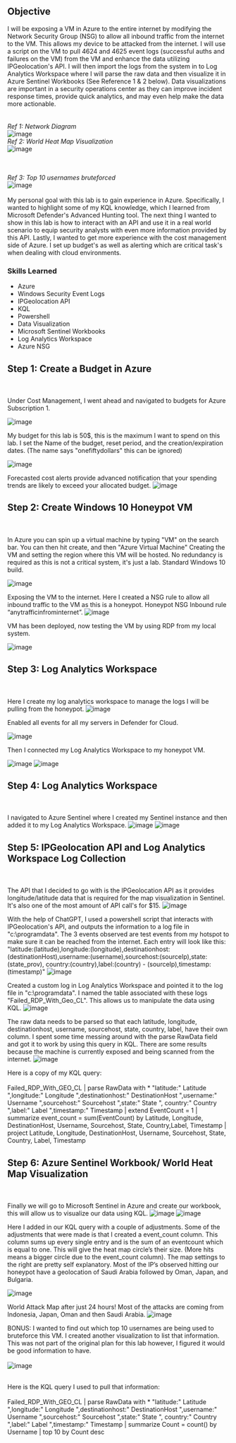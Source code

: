## Objective

I will be exposing a VM in Azure to the entire internet by modifying the Network Security Group (NSG) to allow all inbound traffic from the internet to the VM. This allows my device to be attacked from the internet. I will use a script on the VM to pull 4624 and 4625 event logs (successful auths and failures on the VM) from the VM and enhance the data utilizing IPGeolocation's API. I will then import the logs from the system in to Log Analytics Workspace where I will parse the raw data and then visualize it in Azure Sentinel Workbooks (See Reference 1 & 2 below). Data visualizations are important in a security operations center as they can improve incident response times, provide quick analytics, and may even help make the data more actionable.
<br></br>
<br>
 *Ref 1: Network Diagram*</br>
![image](https://github.com/user-attachments/assets/d4bf1264-e920-4730-805b-f5306100abb3)
<br>*Ref 2: World Heat Map Visualization*</br>
![image](https://github.com/user-attachments/assets/003a24cd-d57d-49dd-991d-664a8dde5c75)
<br></br>

<br>*Ref 3: Top 10 usernames bruteforced*</br>
![image](https://github.com/user-attachments/assets/1e5c85a0-8905-4b2f-bf19-da93ad277065)
<br></br>
My personal goal with this lab is to gain experience in Azure. Specifically, I wanted to highlight some of my KQL knowledge, which I learned from Microsoft Defender's Advanced Hunting tool. The next thing I wanted to show in this lab is how to interact with an API and use it in a real world scenario to equip security analysts with even more information provided by this API. Lastly, I wanted to get more experience with the cost management side of Azure. I set up budget's as well as alerting which are critical task's when dealing with cloud environments.




### Skills Learned

- Azure
- Windows Security Event Logs
- IPGeolocation API
- KQL
- Powershell
- Data Visualization
- Microsoft Sentinel Workbooks
- Log Analytics Workspace
- Azure NSG

## Step 1: Create a Budget in Azure
<br></br>
Under Cost Management, I went ahead and navigated to budgets for Azure Subscription 1.

 ![image](https://github.com/user-attachments/assets/9dda5044-4f13-47db-8170-9c451f7d217f)

My budget for this lab is 50$, this is the maximum I want to spend on this lab. I set the Name of the budget, reset period, and the creation/expiration dates. (The name says "onefiftydollars" this can be ignored)

![image](https://github.com/user-attachments/assets/3f226b05-00cc-413b-a6ad-00912f878c6d)

Forecasted cost alerts provide advanced notification that your spending trends are likely to exceed your allocated budget.
![image](https://github.com/user-attachments/assets/6cda7ced-0d8c-4239-9876-835f7c34f403)

## Step 2: Create Windows 10 Honeypot VM
<br></br>
In Azure you can spin up a virtual machine by typing "VM" on the search bar. You can then hit create, and then "Azure Virtual Machine"
Creating the VM and setting the region where this VM will be hosted. No redundancy is required as this is not a critical system, it's just a lab. Standard Windows 10 build.
 
 ![image](https://github.com/user-attachments/assets/33a00e5b-6053-48b6-ab39-884915ba50a8)


Exposing the VM to the internet.
Here I created a NSG rule to allow all inbound traffic to the VM as this is a honeypot. Honeypot NSG Inbound rule “anytrafficinfrominternet”.
 ![image](https://github.com/user-attachments/assets/87e99ece-8f6d-4d8b-9fcf-8c4c0fab9059)


VM has been deployed, now testing the VM by using RDP from my local system.

![image](https://github.com/user-attachments/assets/2fcfa930-f6b5-40e3-9c0e-decf6d145bc0)

## Step 3: Log Analytics Workspace
<br></br>
Here I create my log analytics workspace to manage the logs I will be pulling from the honeypot.
![image](https://github.com/user-attachments/assets/8a8f9d56-1992-4ecb-b225-9d5ccd5f30e8)

Enabled all events for all my servers in Defender for Cloud. 

![image](https://github.com/user-attachments/assets/479c68ba-c907-4e17-8a85-c732382c5b21)

Then I connected my Log Analytics Workspace to my honeypot VM.

![image](https://github.com/user-attachments/assets/e61d5c04-6388-4375-882b-5e94ff698408)
![image](https://github.com/user-attachments/assets/271d7a52-d253-458b-a13d-8ae2418e6d50)

## Step 4: Log Analytics Workspace
<br></br>
I navigated to Azure Sentinel where I created my Sentinel instance and then added it to my Log Analytics Workspace.
![image](https://github.com/user-attachments/assets/2e29e52c-d4d2-4aed-9339-0af6729ea6a5)
![image](https://github.com/user-attachments/assets/74a1a1ef-f1fe-416b-9472-80005f844c84)


## Step 5: IPGeolocation API and Log Analytics Workspace Log Collection
<br></br>
The API that I decided to go with is the IPGeolocation API as it provides longitude/latitude data that is required for the map visualization in Sentinel. It's also one of the most amount of API call's for $15.
![image](https://github.com/user-attachments/assets/e015e177-5580-417b-b9f6-6e9047da62b6)

With the help of ChatGPT, I used a powershell script that interacts with IPGeolocation's API, and outputs the information to a log file in "c:\programdata\". The 3 events observed are test events from my hotspot to make sure it can be reached from the internet.
Each entry will look like this: "latitude:$($latitude),longitude:$($longitude),destinationhost:$($destinationHost),username:$($username),sourcehost:$($sourceIp),state:$($state_prov), country:$($country),label:$($country) - $($sourceIp),timestamp:$($timestamp)"
![image](https://github.com/user-attachments/assets/b7fcd241-93be-4972-b85b-f15d4e79d496)

Created a custom log in Log Analytics Workspace and pointed it to the log file in "c:\programdata\". I named the table associated with these logs "Failed_RDP_With_Geo_CL". This allows us to manipulate the data using KQL.
![image](https://github.com/user-attachments/assets/829ca5f7-6c11-4d0f-922b-7893fe045294)

The raw data needs to be parsed so that each latitude, longitude, destinationhost, username, sourcehost, state, country, label, have their own column. I spent some time messing around with the parse RawData field and got it to work by using this query in KQL. There are some results because the machine is currently exposed and being scanned from the internet.
![image](https://github.com/user-attachments/assets/448c796a-1da6-4ff1-8f09-b54b0db0f2da)

Here is a copy of my KQL query: 
<br></br>
Failed_RDP_With_GEO_CL
| parse RawData with * "latitude:" Latitude ",longitude:" Longitude ",destinationhost:" DestinationHost ",username:" Username ",sourcehost:" Sourcehost ",state:" State ", country:" Country ",label:" Label ",timestamp:" Timestamp 
| extend EventCount = 1
| summarize event_count = sum(EventCount) by Latitude, Longitude, DestinationHost, Username, Sourcehost, State, Country,Label, Timestamp
| project Latitude, Longitude, DestinationHost, Username, Sourcehost, State, Country, Label, Timestamp

## Step 6: Azure Sentinel Workbook/ World Heat Map Visualization
<br></br>
Finally we will go to Microsoft Sentinel in Azure and create our workbook, this will allow us to visualize our data using KQL.
![image](https://github.com/user-attachments/assets/af0d18da-158d-4581-af56-c362759d57a2)
![image](https://github.com/user-attachments/assets/34902b7f-5912-437c-a728-52f6435a5b55)

Here I added in our KQL query with a couple of adjustments. Some of the adjustments that were made is that I created a event_count column. This column sums up every single entry and is the sum of an eventcount which is equal to one. This will give the heat map circle’s their size. (More hits means a bigger circle due to the event_count column). The map settings to the right are pretty self explanatory. Most of the IP’s observed hitting our honeypot have a geolocation of Saudi Arabia followed by Oman, Japan, and Bulgaria. 

![image](https://github.com/user-attachments/assets/9dc1c58b-80d6-476b-9af2-a22c59c80129)

World Attack Map after just 24 hours! Most of the attacks are coming from Indonesia, Japan, Oman and then Saudi Arabia.
![image](https://github.com/user-attachments/assets/003a24cd-d57d-49dd-991d-664a8dde5c75)

BONUS:
I wanted to find out which top 10 usernames are being used to bruteforce this VM. I created another visualization to list that information. This was not part of the original plan for this lab however, I figured it would be good information to have.
<br></br>
![image](https://github.com/user-attachments/assets/1e5c85a0-8905-4b2f-bf19-da93ad277065)
<br></br>

Here is the KQL query I used to pull that information:
<br></br>
Failed_RDP_With_GEO_CL
| parse RawData with * "latitude:" Latitude ",longitude:" Longitude ",destinationhost:" DestinationHost ",username:" Username ",sourcehost:" Sourcehost ",state:" State ", country:" Country ",label:" Label ",timestamp:" Timestamp 
| summarize Count = count() by Username
| top 10 by Count desc



